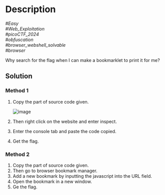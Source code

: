 # Description

_#Easy_<br>
_#Web_Exploitation_<br>
_#picoCTF_2024_<br>
_#obfuscation_<br>
_#browser_webshell_solvable_<br>
_#browser_<br>

Why search for the flag when I can make a bookmarklet to print it for me?

## Solution

### Method 1
1. Copy the part of source code given.
   
   ![image](https://github.com/user-attachments/assets/57bfa103-123a-48df-a4d9-d62f75ac33e6)

2. Then right click on the website and enter inspect.
3. Enter the console tab and paste the code copied.
4. Get the flag.

### Method 2
1. Copy the part of source code given.
2. Then go to browser bookmark manager.
3. Add a new bookmark by inputting the javascript into the URL field.
4. Open the bookmark in a new window.
5. Ge the flag.
